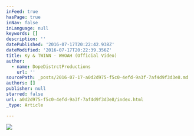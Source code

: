 ```yaml
---
inFeed: true
hasPage: true
inNav: false
inLanguage: null
keywords: []
description: ''
datePublished: '2016-07-17T20:22:42.938Z'
dateModified: '2016-07-17T20:22:39.356Z'
title: Ky & TWINN - WHOAH (Official Video)
author:
  - name: DopeDistrctProductions
    url: ''
sourcePath: _posts/2016-07-17-a0d2d975-f5c0-4efd-9a3f-7af4d9f3d3e8.md
authors: []
publisher: null
starred: false
url: a0d2d975-f5c0-4efd-9a3f-7af4d9f3d3e8/index.html
_type: Article

---
```

![](https://imgflo.herokuapp.com/graph/vahj1ThiexotieMo/a1099710ca424a03c9266a0f88fe5e17/croprotate.jpg?cropheight=558&cropwidth=1280&degrees=0&input=https%3A%2F%2Fthe-grid-user-content.s3-us-west-2.amazonaws.com%2Fb720ab84-786c-404d-8c39-1a0a6a4f6f33.jpg&x=0&y=81)